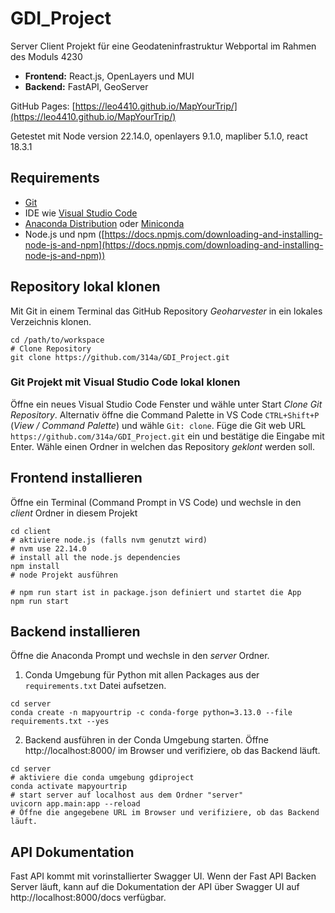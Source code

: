# GDI_Project

Server Client Projekt für eine Geodateninfrastruktur Webportal im Rahmen des Moduls 4230

- **Frontend:** React.js, OpenLayers und MUI
- **Backend:** FastAPI, GeoServer

GitHub Pages: [https://leo4410.github.io/MapYourTrip/](https://leo4410.github.io/MapYourTrip/)

Getestet mit Node version 22.14.0, openlayers 9.1.0, mapliber 5.1.0, react 18.3.1

## Requirements

- [Git](https://git-scm.com/)
- IDE wie [Visual Studio Code](https://code.visualstudio.com/)
- [Anaconda Distribution](https://www.anaconda.com/products/distribution) oder [Miniconda](https://docs.conda.io/en/latest/miniconda.html)
- Node.js und npm ([https://docs.npmjs.com/downloading-and-installing-node-js-and-npm](https://docs.npmjs.com/downloading-and-installing-node-js-and-npm))

## Repository lokal klonen

Mit Git in einem Terminal das GitHub Repository _Geoharvester_ in ein lokales Verzeichnis klonen.

```shell
cd /path/to/workspace
# Clone Repository
git clone https://github.com/314a/GDI_Project.git
```

### Git Projekt mit Visual Studio Code lokal klonen

Öffne ein neues Visual Studio Code Fenster und wähle unter Start _Clone Git Repository_. Alternativ öffne die Command Palette in VS Code `CTRL+Shift+P` (_View / Command Palette_) und wähle `Git: clone`.
Füge die Git web URL `https://github.com/314a/GDI_Project.git` ein und bestätige die Eingabe mit Enter. Wähle einen Ordner in welchen das Repository _geklont_ werden soll.

## Frontend installieren

Öffne ein Terminal (Command Prompt in VS Code) und wechsle in den _client_ Ordner in diesem Projekt

```shell
cd client
# aktiviere node.js (falls nvm genutzt wird)
# nvm use 22.14.0
# install all the node.js dependencies
npm install
# node Projekt ausführen

# npm run start ist in package.json definiert und startet die App
npm run start
```

## Backend installieren

Öffne die Anaconda Prompt und wechsle in den _server_ Ordner.

1. Conda Umgebung für Python mit allen Packages aus der `requirements.txt` Datei aufsetzen.

```shell
cd server
conda create -n mapyourtrip -c conda-forge python=3.13.0 --file requirements.txt --yes

```

2. Backend ausführen in der Conda Umgebung starten. Öffne http://localhost:8000/ im Browser und verifiziere, ob das Backend läuft.

```shell
cd server
# aktiviere die conda umgebung gdiproject
conda activate mapyourtrip
# start server auf localhost aus dem Ordner "server"
uvicorn app.main:app --reload
# Öffne die angegebene URL im Browser und verifiziere, ob das Backend läuft.
```

## API Dokumentation

Fast API kommt mit vorinstallierter Swagger UI. Wenn der Fast API Backen Server läuft, kann auf die Dokumentation der API über Swagger UI auf http://localhost:8000/docs verfügbar.
